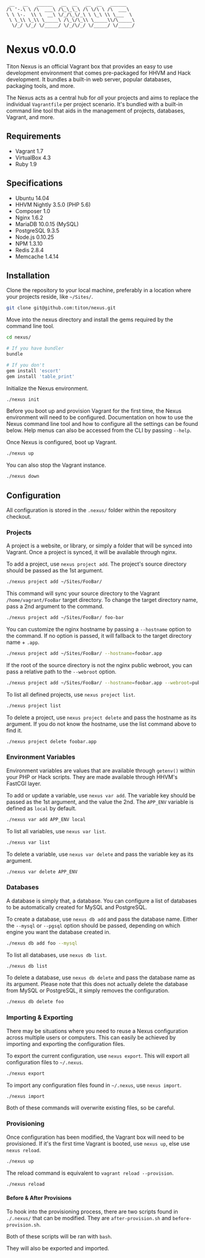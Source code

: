 ```
 __   __   ______   __  __   __  __   ______    
/\ '-.\ \ /\  ___\ /\_\_\_\ /\ \/\ \ /\  ___\   
\ \ \-.  \\ \  __\ \/_/\_\/_\ \ \_\ \\ \___  \  
 \ \_\\ \_\\ \_____\ /\_\/\_\\ \_____\\/\_____\ 
  \/_/ \/_/ \/_____/ \/_/\/_/ \/_____/ \/_____/ 
```

# Nexus v0.0.0 #

Titon Nexus is an official Vagrant box that provides an easy to use development environment 
that comes pre-packaged for HHVM and Hack development. It bundles a built-in web server, 
popular databases, packaging tools, and more.

The Nexus acts as a central hub for *all* your projects and aims to replace the individual `Vagrantfile` per project scenario. 
It's bundled with a built-in command line tool that aids in the management of projects, databases, Vagrant, and more.

## Requirements ##

* Vagrant 1.7
* VirtualBox 4.3
* Ruby 1.9

## Specifications ##

* Ubuntu 14.04
* HHVM Nightly 3.5.0 (PHP 5.6)
* Composer 1.0
* Nginx 1.6.2
* MariaDB 10.0.15 (MySQL)
* PostgreSQL 9.3.5
* Node.js 0.10.25
* NPM 1.3.10
* Redis 2.8.4
* Memcache 1.4.14

## Installation ##

Clone the repository to your local machine, preferably in a location where your projects reside, like `~/Sites/`.

```bash
git clone git@github.com:titon/nexus.git
```

Move into the nexus directory and install the gems required by the command line tool.

```bash
cd nexus/

# If you have bundler
bundle

# If you don't
gem install 'escort'
gem install 'table_print'
```

Initialize the Nexus environment.

```bash
./nexus init
```

Before you boot up and provision Vagrant for the first time, the Nexus environment will need to be configured. 
Documentation on how to use the Nexus command line tool and how to configure all the settings can be found below. 
Help menus can also be accessed from the CLI by passing `--help`.

Once Nexus is configured, boot up Vagrant.

```bash
./nexus up
```

You can also stop the Vagrant instance.

```bash
./nexus down
```

## Configuration ##

All configuration is stored in the `.nexus/` folder within the repository checkout.

### Projects ###

A project is a website, or library, or simply a folder that will be synced into Vagrant. 
Once a project is synced, it will be available through nginx.

To add a project, use `nexus project add`. The project's source directory should be passed as the 1st argument.

```bash
./nexus project add ~/Sites/FooBar/
```

This command will sync your source directory to the Vagrant `/home/vagrant/FooBar` target directory. 
To change the target directory name, pass a 2nd argument to the command.

```bash
./nexus project add ~/Sites/FooBar/ foo-bar
```

You can customize the nginx hostname by passing a `--hostname` option to the command. 
If no option is passed, it will fallback to the target directory name + `.app`.

```bash
./nexus project add ~/Sites/FooBar/ --hostname=foobar.app
```

If the root of the source directory is not the nginx public webroot, you can pass a relative path to the `--webroot` option.

```bash
./nexus project add ~/Sites/FooBar/ --hostname=foobar.app --webroot=public/
```

To list all defined projects, use `nexus project list`.

```bash
./nexus project list
```

To delete a project, use `nexus project delete` and pass the hostname as its argument. 
If you do not know the hostname, use the list command above to find it.

```bash
./nexus project delete foobar.app
```

### Environment Variables ###

Environment variables are values that are available through `getenv()` within your PHP or Hack scripts. 
They are made available through HHVM's FastCGI layer.

To add or update a variable, use `nexus var add`. The variable key should be passed as the 1st argument, and the value the 2nd.
The `APP_ENV` variable is defined as `local` by default.

```bash
./nexus var add APP_ENV local
```

To list all variables, use `nexus var list`.

```bash
./nexus var list
```

To delete a variable, use `nexus var delete` and pass the variable key as its argument.

```bash
./nexus var delete APP_ENV
```

### Databases ###

A database is simply that, a database. You can configure a list of databases to be automatically created for 
MySQL and PostgreSQL. 

To create a database, use `nexus db add` and pass the database name. Either the `--mysql` or `--pgsql` option 
should be passed, depending on which engine you want the database created in.

```bash
./nexus db add foo --mysql
```

To list all databases, use `nexus db list`.

```bash
./nexus db list
```

To delete a database, use `nexus db delete` and pass the database name as its argument. 
Please note that this does not actually delete the database from MySQL or PostgreSQL, it simply removes the configuration.

```bash
./nexus db delete foo
```

### Importing & Exporting ###

There may be situations where you need to reuse a Nexus configuration across multiple users or computers. 
This can easily be achieved by importing and exporting the configuration files.

To export the current configuration, use `nexus export`. This will export all configuration files to `~/.nexus`.

```bash
./nexus export
```

To import any configuration files found in `~/.nexus`, use `nexus import`.

```bash
./nexus import
```

Both of these commands will overwrite existing files, so be careful.

### Provisioning ###

Once configuration has been modified, the Vagrant box will need to be provisioned. 
If it's the first time Vagrant is booted, use `nexus up`, else use `nexus reload`.

```bash
./nexus up
```

The reload command is equivalent to `vagrant reload --provision`.

```bash
./nexus reload
```

#### Before & After Provisions ####

To hook into the provisioning process, there are two scripts found in `./.nexus/` that can be modified. 
They are `after-provision.sh` and `before-provision.sh`.

Both of these scripts will be ran with `bash`.

They will also be exported and imported.
